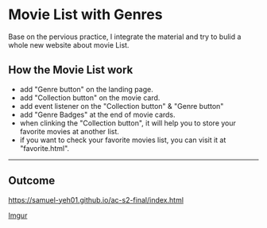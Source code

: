 # Movie List with Genres
Base on the pervious practice, I integrate the material and try to bulid a whole new website about movie List. 

## How the Movie List work
- add "Genre button" on the landing page.
- add "Collection button" on the movie card.
- add event listener on the "Collection button" & "Genre button"
- add "Genre Badges" at the end of movie cards.
- when clinking the "Collection button", it will help you to store your favorite movies at another list.
- if you want to check your favorite movies list, you can visit it at "favorite.html".
----

## Outcome 
https://samuel-yeh01.github.io/ac-s2-final/index.html

[Imgur](https://i.imgur.com/F2iZb8P.png)
